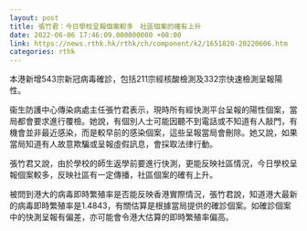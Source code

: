 ```yaml
---
layout: post
title: 張竹君：今日學校呈報個案較多　社區個案的確有上升
date: 2022-06-06 17:46:09.000000000 +08:00
link: https://news.rthk.hk/rthk/ch/component/k2/1651820-20220606.htm
categories: rthk
---
```


本港新增543宗新冠病毒確診，包括211宗經核酸檢測及332宗快速檢測呈報陽性。 

衞生防護中心傳染病處主任張竹君表示，現時所有經快測平台呈報的陽性個案，當局都會要求進行覆檢。她說，有個別人士可能因聽不到電話或不知道有人敲門，有機會並非最近感染，而是較早前的感染個案，這些呈報當局會刪除。她又說，如果當局知道有人故意欺騙或呈報虛假訊息，會採取法律行動。

張竹君又說，由於學校的師生返學前要進行快測，更能反映社區情況，今日學校呈報個案較多，反映社區有一定傳播，社區個案的確有上升。

被問到港大的病毒即時繁殖率是否能反映香港實際情況，張竹君說，知道港大最新的病毒即時繁殖率是1.4843，有關估算是根據當局提供的確診個案。如確診個案中的快測呈報有偏差，亦可能會令港大估算的即時繁殖率偏高。
